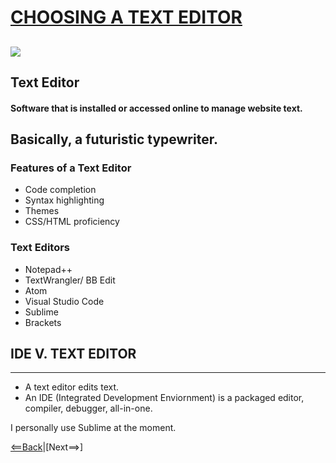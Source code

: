 # [CHOOSING A TEXT EDITOR](https://codefellows.github.io/code-102-guide/curriculum/class-02/Choosing-A-Text-Editor--The-Older-Coder.pdf)
![](https://miro.medium.com/max/800/0*MyAfggJM7yH40Sdx.)
---
## Text Editor
#### Software that is installed or accessed online to manage website text.
Basically, a futuristic typewriter. 
---
### Features of a Text Editor
* Code completion
* Syntax highlighting
* Themes
* CSS/HTML proficiency 

### Text Editors
* Notepad++
* TextWrangler/ BB Edit
* Atom
* Visual Studio Code
* Sublime
* Brackets

## IDE V. TEXT EDITOR
____
* A text editor edits text.
* An IDE (Integrated Development Enviornment) is a packaged editor, compiler, debugger, all-in-one.

I personally use Sublime at the moment.

[<==Back](README.md)|[Next==>]
